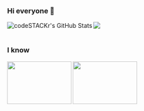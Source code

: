 
### Hi everyone 👋
<img align="left" alt="codeSTACKr's GitHub Stats" src="https://github-readme-stats.vercel.app/api?username=SaurFort&show_icons=true&hide_border=true&count_private=true&theme=tokyonight" />
<img src="https://github-readme-stats.vercel.app/api/top-langs/?username=SaurFort&theme=tokyonight&hide_border=true&count_private=true" /><br/><br/>
<!-- <img src="https://github-readme-stats.vercel.app/api?username=SaurFort&show_icons=true&hide_border=true&count_private=true&theme=alyan" /> -->

### I know
<img align="left" width="150" height="100" src="https://learn.handigital-formation.com/app/uploads/2022/04/java_logo_640.jpeg" />
<img width="150" height="100" src="https://dyma.fr/assets/technos/htmlcss-logo-title.svg" />
